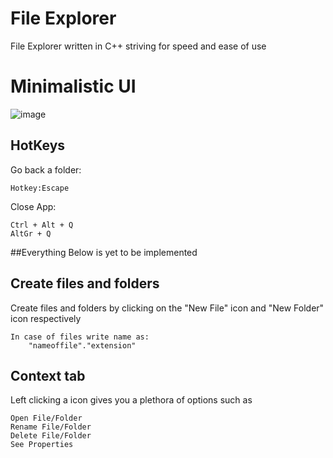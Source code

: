 # File Explorer

File Explorer written in C++ striving for speed and ease of use


# Minimalistic UI

![image](https://github.com/Denellyne/FileExplorer/assets/56112881/dfd7fd23-be49-4ad9-b33e-efb7bae2f820)


## HotKeys
Go back a folder:

	Hotkey:Escape
Close App:

	Ctrl + Alt + Q
	AltGr + Q


##Everything Below is yet to be implemented

## Create files and folders

Create files and folders by clicking on the "New File" icon and "New Folder" icon respectively	

	In case of files write name as:
		"nameoffile"."extension"

## Context tab

Left clicking  a icon gives you a plethora of options such as	

	Open File/Folder
	Rename File/Folder
	Delete File/Folder
	See Properties

